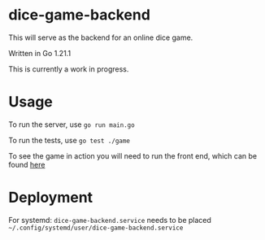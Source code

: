 # dice-game-backend

This will serve as the backend for an online dice game.

Written in Go 1.21.1

This is currently a work in progress.


# Usage
To run the server, use `go run main.go`

To run the tests, use `go test ./game`

To see the game in action you will need to run the front end, which can be found [here](https://github.com/Wilfrick/dice-game-frontend)

# Deployment
For systemd:
`dice-game-backend.service` needs to be placed `~/.config/systemd/user/dice-game-backend.service`

